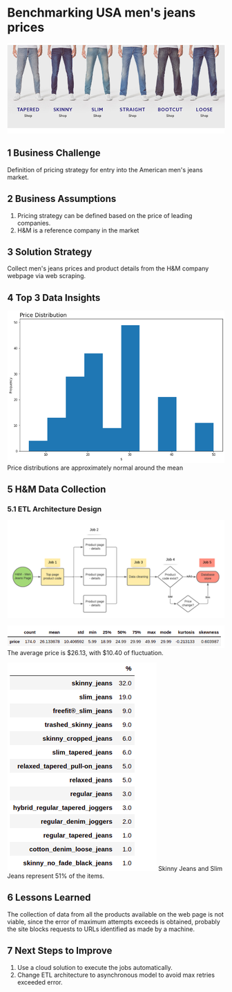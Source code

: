 # Benchmarking USA men's jeans prices 
![alt_text](img/jeans.jpeg)

## 1 Business Challenge
Definition of pricing strategy for entry into the American men's jeans market.

## 2 Business Assumptions
1. Pricing strategy can be defined based on the price of leading companies. 
2. H&M is a reference company in the market 

## 3 Solution Strategy
Collect men's jeans prices and product details from the H&M company webpage via web scraping.

## 4 Top 3 Data Insights
![alt_text](img/price_distribution.png)
Price distributions are approximately normal around the mean

## 5 H&M Data Collection
### 5.1 ETL Architecture Design 
![alt_text](img/etl_architecture.png)

![alt_text](img/metrics.png)
The average price is $26.13, with $10.40 of fluctuation. 

![alt_text](img/models.png)
Skinny Jeans and Slim Jeans represent 51% of the items.

## 6 Lessons Learned

The collection of data from all the products available on the web page is not viable, since the error of maximum attempts exceeds is obtained, probably the site blocks requests to URLs identified as made by a machine.

## 7 Next Steps to Improve
1. Use a cloud solution to execute the jobs automatically. 
2. Change ETL architecture to asynchronous model to avoid max retries exceeded error.
